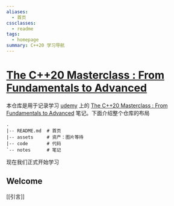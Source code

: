 ```yaml
---
aliases:
  - 首页
cssclasses:
  - readme
tags:
  - homepage
summary: C++20 学习导航
---
```

# [The C++20 Masterclass : From Fundamentals to Advanced](https://www.udemy.com/course/the-modern-cpp-20-masterclass/)


本仓库是用于记录学习 [udemy](https://www.udemy.com) 上的 [The C++20 Masterclass : From Fundamentals to Advanced](https://www.udemy.com/course/the-modern-cpp-20-masterclass/) 笔记。下面介绍整个仓库的布局

```shell
.
|-- README.md  # 首页
|-- assets     # 资产：图片等待
|-- code       # 代码
`-- notes      # 笔记
```

现在我们正式开始学习

## Welcome

[[引言]]






